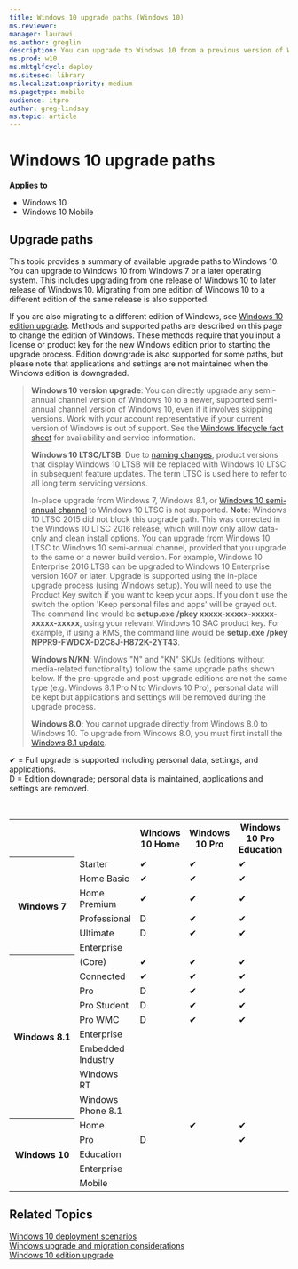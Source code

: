 ```yaml
---
title: Windows 10 upgrade paths (Windows 10)
ms.reviewer: 
manager: laurawi
ms.author: greglin
description: You can upgrade to Windows 10 from a previous version of Windows if the upgrade path is supported.
ms.prod: w10
ms.mktglfcycl: deploy
ms.sitesec: library
ms.localizationpriority: medium
ms.pagetype: mobile
audience: itpro
author: greg-lindsay
ms.topic: article
---
```


# Windows 10 upgrade paths
**Applies to**

-   Windows 10
-   Windows 10 Mobile

## Upgrade paths

This topic provides a summary of available upgrade paths to Windows 10. You can upgrade to Windows 10 from Windows 7 or a later operating system. This includes upgrading from one release of Windows 10 to later release of Windows 10. Migrating from one edition of Windows 10 to a different edition of the same release is also supported. 

If you are also migrating to a different edition of Windows, see [Windows 10 edition upgrade](windows-10-edition-upgrades.md). Methods and supported paths are described on this page to change the edition of Windows. These methods require that you input a license or product key for the new Windows edition prior to starting the upgrade process. Edition downgrade is also supported for some paths, but please note that applications and settings are not maintained when the Windows edition is downgraded.

> **Windows 10 version upgrade**: You can directly upgrade any semi-annual channel version of Windows 10 to a newer, supported semi-annual channel version of Windows 10, even if it involves skipping versions. Work with your account representative if your current version of Windows is out of support. See the [Windows lifecycle fact sheet](https://support.microsoft.com/help/13853/windows-lifecycle-fact-sheet) for availability and service information.
> 
> **Windows 10 LTSC/LTSB**: Due to [naming changes](../update/waas-overview.md#naming-changes), product versions that display Windows 10 LTSB will be replaced with Windows 10 LTSC in subsequent feature updates. The term LTSC is used here to refer to all long term servicing versions.
> 
> In-place upgrade from Windows 7, Windows 8.1, or [Windows 10 semi-annual channel](/windows/release-health/release-information) to Windows 10 LTSC is not supported.  **Note**: Windows 10 LTSC 2015 did not block this upgrade path.  This was corrected in the Windows 10 LTSC 2016 release, which will now only allow data-only and clean install options. You can upgrade from Windows 10 LTSC to Windows 10 semi-annual channel, provided that you upgrade to the same or a newer build version. For example, Windows 10 Enterprise 2016 LTSB can be upgraded to Windows 10 Enterprise version 1607 or later. Upgrade is supported using the in-place upgrade process (using Windows setup). You will need to use the Product Key switch if you want to keep your apps. If you don't use the switch the option 'Keep personal files and apps' will be grayed out. The command line would be **setup.exe /pkey xxxxx-xxxxx-xxxxx-xxxxx-xxxxx**, using your relevant Windows 10 SAC product key. For example, if using a KMS, the command line would be **setup.exe /pkey NPPR9-FWDCX-D2C8J-H872K-2YT43**.
> 
> **Windows N/KN**: Windows "N" and "KN" SKUs (editions without media-related functionality) follow the same upgrade paths shown below. If the pre-upgrade and post-upgrade editions are not the same type (e.g. Windows 8.1 Pro N to Windows 10 Pro), personal data will be kept but applications and settings will be removed during the upgrade process.
> 
> **Windows 8.0**: You cannot upgrade directly from Windows 8.0 to Windows 10. To upgrade from Windows 8.0, you must first install the [Windows 8.1 update](https://support.microsoft.com/help/15356/windows-8-install-update-kb-2919355).

✔ = Full upgrade is supported including personal data, settings, and applications.<br>
D = Edition downgrade; personal data is maintained, applications and settings are removed.

<br>
<table border="0" cellpadding="1">
    <tr>
        <td>&nbsp;&nbsp;&nbsp;&nbsp;&nbsp;&nbsp;</td>
        <td>&nbsp;</td>
        <th>Windows 10 Home</th>
        <th>Windows 10 Pro</th>
        <th>Windows 10 Pro Education</th>
        <th>Windows 10 Education</th>
        <th>Windows 10 Enterprise</th>
        <th>Windows 10 Mobile</th>
        <th>Windows 10 Mobile Enterprise</th>
    </tr>
    <tr>
        <th rowspan="7" nowrap="nowrap">Windows 7</th>
    </tr>
    <tr>
        <td>Starter</td>
        <td>✔</td>
        <td>✔</td>
        <td>✔</td>
        <td>✔</td>
        <td></td>
        <td></td>
        <td></td>
    </tr>
    <tr>
        <td>Home Basic</td>
        <td>✔</td>
        <td>✔</td>
        <td>✔</td>
        <td>✔</td>
        <td></td>
        <td></td>
        <td></td>
    </tr>
    <tr>
        <td>Home Premium</td>
        <td>✔</td>
        <td>✔</td>
        <td>✔</td>
        <td>✔</td>
        <td></td>
        <td></td>
        <td></td>
    </tr>
    <tr>
        <td>Professional</td>
        <td>D</td>
        <td>✔</td>
        <td>✔</td>
        <td>✔</td>
        <td>✔</td>
        <td></td>
        <td></td>
    </tr>
    <tr>
        <td>Ultimate</td>
        <td>D</td>
        <td>✔</td>
        <td>✔</td>
        <td>✔</td>
        <td>✔</td>
        <td></td>
        <td></td>
    </tr>
    <tr>
        <td>Enterprise</td>
        <td></td>
        <td></td>
        <td></td>
        <td>✔</td>
        <td>✔</td>
        <td></td>
        <td></td>
    </tr>
    <tr>
        <th rowspan="10" nowrap="nowrap">Windows 8.1</th>
    </tr>
    <tr>
        <td>(Core)</td>
        <td>✔</td>
        <td>✔</td>
        <td>✔</td>
        <td>✔</td>
        <td></td>
        <td></td>
        <td></td>
    </tr>
    <tr>
        <td>Connected</td>
        <td>✔</td>
        <td>✔</td>
        <td>✔</td>
        <td>✔</td>
        <td></td>
        <td></td>
        <td></td>
    </tr>
    <tr>
        <td>Pro</td>
        <td>D</td>
        <td>✔</td>
        <td>✔</td>
        <td>✔</td>
        <td>✔</td>
        <td></td>
        <td></td>
    </tr>
    <tr>
        <td>Pro Student</td>
        <td>D</td>
        <td>✔</td>
        <td>✔</td>
        <td>✔</td>
        <td>✔</td>
        <td></td>
        <td></td>
    </tr>
    <tr>
        <td>Pro WMC</td>
        <td>D</td>
        <td>✔</td>
        <td>✔</td>
        <td>✔</td>
        <td>✔</td>
        <td></td>
        <td></td>
    </tr>
    <tr>
        <td>Enterprise</td>
        <td></td>
        <td></td>
        <td></td>
        <td>✔</td>
        <td>✔</td>
        <td></td>
        <td></td>
    </tr>
    <tr>
        <td>Embedded Industry</td>
        <td></td>
        <td></td>
        <td></td>
        <td></td>
        <td>✔</td>
        <td></td>
        <td></td>
    </tr>
    <tr>
        <td>Windows RT</td>
        <td></td>
        <td></td>
        <td></td>
        <td></td>
        <td></td>
        <td></td>
        <td></td>
    </tr>
    <tr>
        <td>Windows Phone 8.1</td>
        <td></td>
        <td></td>
        <td></td>
        <td></td>
        <td></td>
        <td></td>
        <td>✔</td>
    </tr>
    <tr>
        <th rowspan="8" nowrap="nowrap">Windows 10</th>
    </tr>
    <tr>
        <td>Home</td>
        <td></td>
        <td>✔</td>
        <td>✔</td>
        <td>✔</td>
        <td></td>
        <td></td>
        <td></td>
    </tr>
    <tr>
        <td>Pro</td>
        <td>D</td>
        <td></td>
        <td>✔</td>
        <td>✔</td>
        <td>✔</td>
        <td></td>
        <td></td>
    </tr>
    <tr>
        <td>Education</td>
        <td></td>
        <td></td>
        <td></td>
        <td></td>
        <td>D</td>
        <td></td>
        <td></td>
    </tr>
    <tr>
        <td>Enterprise</td>
        <td></td>
        <td></td>
        <td></td>
        <td>✔</td>
        <td></td>
        <td></td>
        <td></td>
    </tr>
    <tr>
        <td>Mobile</td>
        <td></td>
        <td></td>
        <td></td>
        <td></td>
        <td></td>
        <td></td>
        <td>✔</td>
    </tr>
   </table>


## Related Topics

[Windows 10 deployment scenarios](../windows-10-deployment-scenarios.md)<br>
[Windows upgrade and migration considerations](windows-upgrade-and-migration-considerations.md)<br>
[Windows 10 edition upgrade](windows-10-edition-upgrades.md)